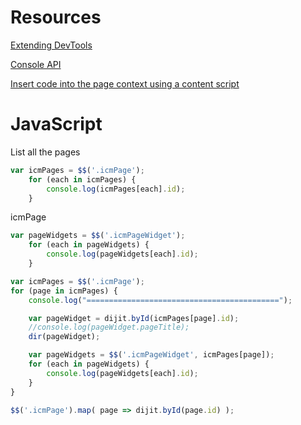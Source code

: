 # Resources

[Extending DevTools](https://developer.chrome.com/extensions/devtools)

[Console API](https://developers.google.com/web/tools/chrome-devtools/console/utilities)

[Insert code into the page context using a content script](https://stackoverflow.com/questions/9515704/insert-code-into-the-page-context-using-a-content-script/9517879#9517879)

# JavaScript

List all the pages

```javascript
var icmPages = $$('.icmPage');
    for (each in icmPages) {
        console.log(icmPages[each].id);
    }
```
icmPage

```javascript
var pageWidgets = $$('.icmPageWidget');
    for (each in pageWidgets) {
        console.log(pageWidgets[each].id);
    }
```
```javascript
var icmPages = $$('.icmPage');
for (page in icmPages) {
    console.log("===========================================");

    var pageWidget = dijit.byId(icmPages[page].id);
    //console.log(pageWidget.pageTitle);
    dir(pageWidget);

    var pageWidgets = $$('.icmPageWidget', icmPages[page]);
    for (each in pageWidgets) {
        console.log(pageWidgets[each].id);
    }
}
```

```javascript
$$('.icmPage').map( page => dijit.byId(page.id) );

```